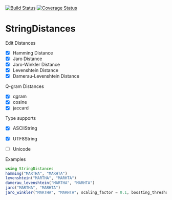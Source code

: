 [![Build Status](https://travis-ci.org/matthieugomez/StringDistances.jl.svg?branch=master)](https://travis-ci.org/matthieugomez/StringDistances.jl)
[![Coverage Status](https://coveralls.io/repos/matthieugomez/StringDistances.jl/badge.svg?branch=master)](https://coveralls.io/r/matthieugomez/StringDistances.jl?branch=master)


# StringDistances

Edit Distances

- [x] Hamming Distance
- [x] Jaro Distance
- [x] Jaro-Winkler Distance
- [x] Levenshtein Distance
- [x] Damerau-Levenshtein Distance

Q-gram Distances

- [x] qgram
- [x] cosine
- [x] jaccard

Type supports

- [x] ASCIIString
- [x] UTF8String
- [ ] Unicode



Examples
```julia
using StringDistances
hamming("MARTHA", "MARHTA")
levenshtein("MARTHA", "MARHTA")
damerau_levenshtein("MARTHA", "MARHTA")
jaro("MARTHA", "MARHTA")
jaro_winkler("MARTHA", "MARHTA"; scaling_factor = 0.1, boosting_threshold = 0.7, long_threshold = 5)
```

